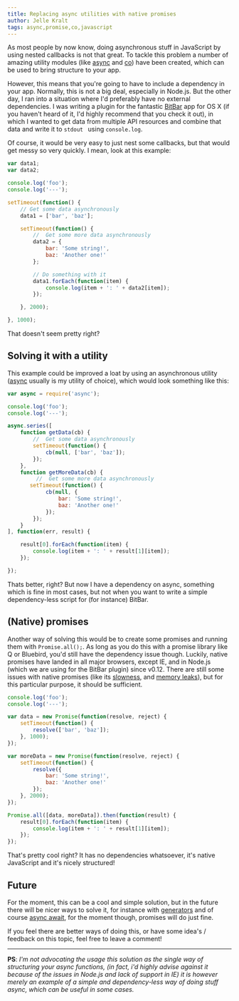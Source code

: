 ```yaml
---
title: Replacing async utilities with native promises
author: Jelle Kralt
tags: async,promise,co,javascript
---
```


As most people by now know, doing asynchronous stuff in JavaScript by using nested callbacks is not that great. To tackle this problem a number of amazing utility modules (like [async](https://github.com/caolan/async) and [co](https://github.com/tj/co)) have been created, which can be used to bring structure to your app. 

However, this means that you're going to have to include a dependency in your app. Normally, this is not a big deal, especially in Node.js. But the other day, I ran into a situation where I'd preferably have no external dependencies. I was writing a plugin for the fantastic [BitBar](https://github.com/matryer/bitbar) app for OS X (if you haven't heard of it, I'd highly recommend that you check it out), in which I wanted to get data from multiple API resources and combine that data and write it to ```stdout ``` using ```console.log```. 

Of course, it would be very easy to just nest some callbacks, but that would get messy so very quickly. I mean, look at this example:

```javascript
var data1;
var data2;

console.log('foo');
console.log('---');

setTimeout(function() {
    // Get some data asynchronously
    data1 = ['bar', 'baz'];

    setTimeout(function() {
        //  Get some more data asynchronously 
        data2 = {
            bar: 'Some string!',
            baz: 'Another one!'
        };

        // Do something with it
        data1.forEach(function(item) {
            console.log(item + ': ' + data2[item]);
        });

    }, 2000);

}, 1000);
```

That doesn't seem pretty right?

## Solving it with a utility
This example could be improved a loat by using an asynchronous utility ([async](https://github.com/caolan/async) usually is my utility of choice), which would look something like this:

```javascript
var async = require('async');

console.log('foo');
console.log('---');

async.series([
    function getData(cb) {
        //  Get some data asynchronously 
        setTimeout(function() {
            cb(null, ['bar', 'baz']);
        });
    },
    function getMoreData(cb) {
         //  Get some more data asynchronously 
       setTimeout(function() {
            cb(null, {
                bar: 'Some string!',
                baz: 'Another one!'
            });
        });
    }
], function(err, result) {

    result[0].forEach(function(item) {
        console.log(item + ': ' + result[1][item]);
    });

});
```

Thats better, right? But now I have a dependency on async, something which is fine in most cases, but not when you want to write a simple dependency-less script for (for instance) BitBar.

## (Native) promises
Another way of solving this would be to create some promises and running them with ```Promise.all();```. As long as you do this with a promise library like Q or Bluebird, you'd still have the dependency issue though. Luckily, native promises have landed in all major browsers, except IE, and in Node.js (which we are using for the BitBar plugin) since v0.12. There are still some issues with native promises (like its [slowness](http://programmers.stackexchange.com/questions/278778/why-are-native-es6-promises-slower-and-more-memory-intensive-than-bluebird), and [memory leaks](https://github.com/promises-aplus/promises-spec/issues/179)), but for this particular purpose, it should be sufficient. 

```javascript
console.log('foo');
console.log('---');

var data = new Promise(function(resolve, reject) {
    setTimeout(function() {
        resolve(['bar', 'baz']);
    }, 1000);
});

var moreData = new Promise(function(resolve, reject) {
    setTimeout(function() {
        resolve({
            bar: 'Some string!',
            baz: 'Another one!'
        });
    }, 2000);
});

Promise.all([data, moreData]).then(function(result) {
    result[0].forEach(function(item) {
        console.log(item + ': ' + result[1][item]);
    });
});
```

That's pretty cool right? It has no dependencies whatsoever, it's native JavaScript and it's nicely structured!

## Future
For the moment, this can be a cool and simple solution, but in the future there will be nicer ways to solve it, for instance with [generators](https://davidwalsh.name/async-generators) and of course [async await](https://jakearchibald.com/2014/es7-async-functions/), for the moment though, promises will do just fine.

If you feel there are better ways of doing this, or have some idea's / feedback on this topic, feel free to leave a comment!

 
------

 
**PS**: *I'm not advocating the usage this solution as the single way of structuring your async functions, (in fact, i'd highly advise against it because of the issues in Node.js and lack of support in IE) it is however merely an example of a simple and dependency-less way of doing stuff async, which can be useful in some cases.*